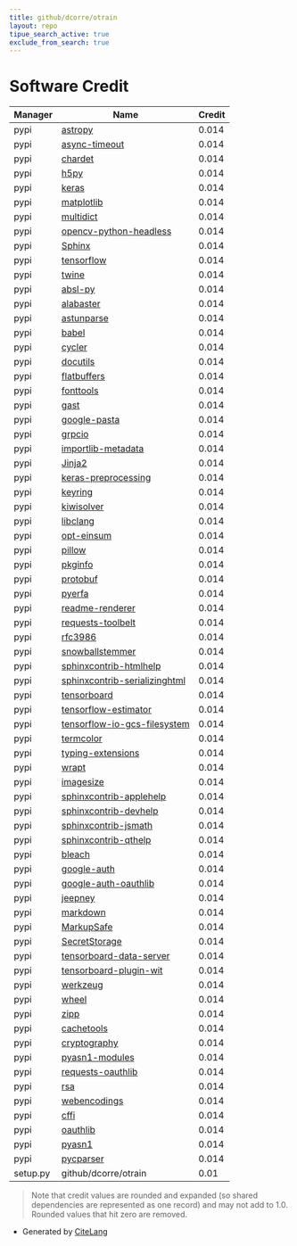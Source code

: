 ```yaml
---
title: github/dcorre/otrain
layout: repo
tipue_search_active: true
exclude_from_search: true
---
```

# Software Credit

|Manager|Name|Credit|
|-------|----|------|
|pypi|[astropy](http://astropy.org)|0.014|
|pypi|[async-timeout](https://pypi.org/project/async-timeout)|0.014|
|pypi|[chardet](https://pypi.org/project/chardet)|0.014|
|pypi|[h5py](https://pypi.org/project/h5py)|0.014|
|pypi|[keras](https://pypi.org/project/keras)|0.014|
|pypi|[matplotlib](https://pypi.org/project/matplotlib)|0.014|
|pypi|[multidict](https://pypi.org/project/multidict)|0.014|
|pypi|[opencv-python-headless](https://pypi.org/project/opencv-python-headless)|0.014|
|pypi|[Sphinx](https://pypi.org/project/Sphinx)|0.014|
|pypi|[tensorflow](https://pypi.org/project/tensorflow)|0.014|
|pypi|[twine](https://pypi.org/project/twine)|0.014|
|pypi|[absl-py](https://pypi.org/project/absl-py)|0.014|
|pypi|[alabaster](https://pypi.org/project/alabaster)|0.014|
|pypi|[astunparse](https://pypi.org/project/astunparse)|0.014|
|pypi|[babel](https://pypi.org/project/babel)|0.014|
|pypi|[cycler](https://pypi.org/project/cycler)|0.014|
|pypi|[docutils](https://pypi.org/project/docutils)|0.014|
|pypi|[flatbuffers](https://pypi.org/project/flatbuffers)|0.014|
|pypi|[fonttools](https://pypi.org/project/fonttools)|0.014|
|pypi|[gast](https://pypi.org/project/gast)|0.014|
|pypi|[google-pasta](https://pypi.org/project/google-pasta)|0.014|
|pypi|[grpcio](https://pypi.org/project/grpcio)|0.014|
|pypi|[importlib-metadata](https://pypi.org/project/importlib-metadata)|0.014|
|pypi|[Jinja2](https://pypi.org/project/Jinja2)|0.014|
|pypi|[keras-preprocessing](https://pypi.org/project/keras-preprocessing)|0.014|
|pypi|[keyring](https://pypi.org/project/keyring)|0.014|
|pypi|[kiwisolver](https://pypi.org/project/kiwisolver)|0.014|
|pypi|[libclang](https://pypi.org/project/libclang)|0.014|
|pypi|[opt-einsum](https://pypi.org/project/opt-einsum)|0.014|
|pypi|[pillow](https://pypi.org/project/pillow)|0.014|
|pypi|[pkginfo](https://pypi.org/project/pkginfo)|0.014|
|pypi|[protobuf](https://pypi.org/project/protobuf)|0.014|
|pypi|[pyerfa](https://pypi.org/project/pyerfa)|0.014|
|pypi|[readme-renderer](https://pypi.org/project/readme-renderer)|0.014|
|pypi|[requests-toolbelt](https://pypi.org/project/requests-toolbelt)|0.014|
|pypi|[rfc3986](https://pypi.org/project/rfc3986)|0.014|
|pypi|[snowballstemmer](https://pypi.org/project/snowballstemmer)|0.014|
|pypi|[sphinxcontrib-htmlhelp](https://pypi.org/project/sphinxcontrib-htmlhelp)|0.014|
|pypi|[sphinxcontrib-serializinghtml](https://pypi.org/project/sphinxcontrib-serializinghtml)|0.014|
|pypi|[tensorboard](https://pypi.org/project/tensorboard)|0.014|
|pypi|[tensorflow-estimator](https://pypi.org/project/tensorflow-estimator)|0.014|
|pypi|[tensorflow-io-gcs-filesystem](https://pypi.org/project/tensorflow-io-gcs-filesystem)|0.014|
|pypi|[termcolor](https://pypi.org/project/termcolor)|0.014|
|pypi|[typing-extensions](https://pypi.org/project/typing-extensions)|0.014|
|pypi|[wrapt](https://pypi.org/project/wrapt)|0.014|
|pypi|[imagesize](https://pypi.org/project/imagesize)|0.014|
|pypi|[sphinxcontrib-applehelp](https://pypi.org/project/sphinxcontrib-applehelp)|0.014|
|pypi|[sphinxcontrib-devhelp](https://pypi.org/project/sphinxcontrib-devhelp)|0.014|
|pypi|[sphinxcontrib-jsmath](https://pypi.org/project/sphinxcontrib-jsmath)|0.014|
|pypi|[sphinxcontrib-qthelp](https://pypi.org/project/sphinxcontrib-qthelp)|0.014|
|pypi|[bleach](https://pypi.org/project/bleach)|0.014|
|pypi|[google-auth](https://pypi.org/project/google-auth)|0.014|
|pypi|[google-auth-oauthlib](https://pypi.org/project/google-auth-oauthlib)|0.014|
|pypi|[jeepney](https://pypi.org/project/jeepney)|0.014|
|pypi|[markdown](https://pypi.org/project/markdown)|0.014|
|pypi|[MarkupSafe](https://pypi.org/project/MarkupSafe)|0.014|
|pypi|[SecretStorage](https://pypi.org/project/SecretStorage)|0.014|
|pypi|[tensorboard-data-server](https://pypi.org/project/tensorboard-data-server)|0.014|
|pypi|[tensorboard-plugin-wit](https://pypi.org/project/tensorboard-plugin-wit)|0.014|
|pypi|[werkzeug](https://pypi.org/project/werkzeug)|0.014|
|pypi|[wheel](https://pypi.org/project/wheel)|0.014|
|pypi|[zipp](https://pypi.org/project/zipp)|0.014|
|pypi|[cachetools](https://pypi.org/project/cachetools)|0.014|
|pypi|[cryptography](https://pypi.org/project/cryptography)|0.014|
|pypi|[pyasn1-modules](https://pypi.org/project/pyasn1-modules)|0.014|
|pypi|[requests-oauthlib](https://pypi.org/project/requests-oauthlib)|0.014|
|pypi|[rsa](https://pypi.org/project/rsa)|0.014|
|pypi|[webencodings](https://pypi.org/project/webencodings)|0.014|
|pypi|[cffi](https://pypi.org/project/cffi)|0.014|
|pypi|[oauthlib](https://pypi.org/project/oauthlib)|0.014|
|pypi|[pyasn1](https://pypi.org/project/pyasn1)|0.014|
|pypi|[pycparser](https://pypi.org/project/pycparser)|0.014|
|setup.py|github/dcorre/otrain|0.01|


> Note that credit values are rounded and expanded (so shared dependencies are represented as one record) and may not add to 1.0. Rounded values that hit zero are removed.


- Generated by [CiteLang](https://github.com/vsoch/citelang)
